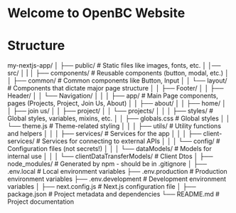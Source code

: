 # Welcome to OpenBC Website

# Structure

my-nextjs-app/
│
├── public/ # Static files like images, fonts, etc.
│
│── src/
│ |
│ ├── components/ # Reusable components (button, modal, etc.)
│ │ ├── common/ # Common components like Button, Input
│ │ └── layout/ # Components that dictate major page structure
│ │ ├── Footer/
│ │ ├── Header/
│ │ └── Navigation/
│ │
│ ├── app/ # Main Page components, pages (Projects, Project, Join Us, About)
│ │ ├── about/
│ │ ├── home/
│ │ ├── join us/
│ │ ├── project/
│ │ └── projects/
│ │
│ ├── styles/ # Global styles, variables, mixins, etc.
│ │ ├── globals.css # Global styles
│ │ └── theme.js # Theme-related styling
│ │
│ ├── utils/ # Utility functions and helpers
│ │
│ ├── services/ # Services for the app
│ │
│ ├── client-services/ # Services for connecting to external APIs
│ │
│ └── config/ # Configuration files (not secrets!)
│ │
│ └── dataModels/ # Models for internal use
│ │
│ └── clientDataTransferModels/ # Client Dtos
│
├── node_modules/ # Generated by npm - should be in .gitignore
│
├── .env.local # Local environment variables
├── .env.production # Production environment variables
├── .env.development # Development environment variables
│
├── next.config.js # Next.js configuration file
│
├── package.json # Project metadata and dependencies
└── README.md # Project documentation
